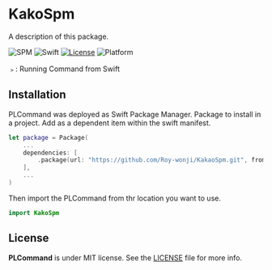 # KakoSpm

A description of this package.

![SPM](https://img.shields.io/badge/SPM-compatible-brightgreen.svg)
![Swift](https://img.shields.io/badge/Swift-5.7-orange.svg)
[![License](https://img.shields.io/github/license/pelagornis/PLCommand)](https://github.com/pelagornis/PLCommand/blob/main/LICENSE)
![Platform](https://img.shields.io/badge/platforms-macOS%2010.5-red)

﹥: Running Command from Swift

## Installation
PLCommand was deployed as Swift Package Manager. Package to install in a project. Add as a dependent item within the swift manifest.
```swift
let package = Package(
    ...
    dependencies: [
        .package(url: "https://github.com/Roy-wonji/KakaoSpm.git", from: "1.0.0")
    ],
    ...
)
```
Then import the PLCommand from thr location you want to use.

```swift
import KakoSpm
```


## License
**PLCommand** is under MIT license. See the [LICENSE](LICENSE) file for more info.

